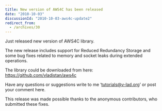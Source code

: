 ```yaml
---
title: New version of AWS4C has been released
date: "2010-10-03"
discussionId: "2010-10-03-aws4c-update2"
redirect_from:
  - /archives/30
---
```


Just released new version of AWS4C library.

The new release includes support for Reduced Redundancy Storage and some bug fixes related to memory and socket leaks during extended operations.

The library could be downloaded from here: https://github.com/vladistan/aws4c

Have any questions or suggestions write to me ‘tutorials@v-lad.org’ or post your comment here.

This release was made possible thanks to the anonymous contributors, who submitted these fixes.

